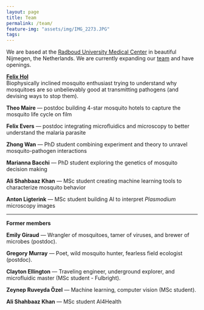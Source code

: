```yaml
---
layout: page
title: Team
permalink: /team/
feature-img: "assets/img/IMG_2273.JPG"
tags:
---
```


We are based at the [Radboud University Medical Center](https://www.radboudumc.nl/en/radboud-institute-for-molecular-life-sciences) in beautiful Nijmegen, the Netherlands. We are currently expanding our [team](/team/) and have openings.

[**Felix Hol**](/bio/)\
Biophysically inclined mosquito enthusiast trying to understand why mosquitoes are so unbelievably good at transmitting pathogens (and devising ways to stop them).

**Theo Maire** &mdash; postdoc building 4-star mosquito hotels to capture the mosquito life cycle on film  

**Felix Evers**  &mdash; postdoc integrating microfluidics and microscopy to better understand the malaria parasite  

**Zhong Wan**  &mdash; PhD student combining experiment and theory to unravel mosquito-pathogen interactions  

**Marianna Bacchi**  &mdash; PhD student exploring the genetics of mosquito decision making    

**Ali Shahbaaz Khan** &mdash; MSc student creating machine learning tools to characterize mosquito behavior

**Anton Ligterink** &mdash; MSc student building AI to interpret *Plasmodium* microscopy images




------

**Former members**  

**Emily Giraud** &mdash; Wrangler of mosquitoes, tamer of viruses, and brewer of microbes (postdoc).

**Gregory Murray** &mdash; Poet, wild mosquito hunter, fearless field ecologist (postdoc).

**Clayton Ellington** &mdash; Traveling engineer, underground explorer, and microfluidic master (MSc student - Fulbright).

**Zeynep Ruveyda Özel** &mdash; Machine learning, computer vision (MSc student).

**Ali Shahbaaz Khan** &mdash; MSc student AI4Health
